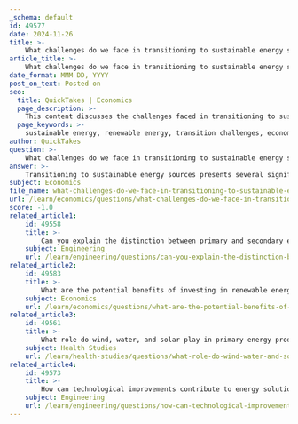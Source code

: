 ```yaml
---
_schema: default
id: 49577
date: 2024-11-26
title: >-
    What challenges do we face in transitioning to sustainable energy sources?
article_title: >-
    What challenges do we face in transitioning to sustainable energy sources?
date_format: MMM DD, YYYY
post_on_text: Posted on
seo:
  title: QuickTakes | Economics
  page_description: >-
    This content discusses the challenges faced in transitioning to sustainable energy sources, including economic barriers, policy and regulatory issues, technological innovation, infrastructure development, social acceptance, environmental impacts, global cooperation, and market dynamics.
  page_keywords: >-
    sustainable energy, renewable energy, transition challenges, economic barriers, policy challenges, technological innovation, infrastructure development, social acceptance, environmental impacts, global cooperation
author: QuickTakes
question: >-
    What challenges do we face in transitioning to sustainable energy sources?
answer: >-
    Transitioning to sustainable energy sources presents several significant challenges that must be addressed to ensure a successful shift from fossil fuels to renewable energy. Here are some of the key challenges:\n\n1. **Economic Barriers**: One of the most prominent challenges is the high capital costs associated with the initial investment required for renewable energy infrastructure, such as solar panels and wind turbines. While the operational costs of these technologies are relatively low, the upfront expenses can be a significant barrier to adoption.\n\n2. **Policy and Regulatory Challenges**: The transition to renewable energy often requires supportive policies and regulatory frameworks. In many regions, existing policies may favor fossil fuels, creating a challenging environment for renewable energy technologies to thrive. This includes the need for international cooperation to establish consistent regulations and standards.\n\n3. **Technological Innovation**: While there is a push for innovation in renewable energy technologies, the challenge lies in improving existing technologies rather than solely focusing on new developments. The transition must also consider the physical and chemical limitations of current technologies, which can hinder progress.\n\n4. **Infrastructure Development**: The existing energy infrastructure is predominantly designed for fossil fuels. Transitioning to renewable energy requires significant upgrades and changes to the grid and energy distribution systems to accommodate new energy sources and ensure reliability.\n\n5. **Social Acceptance and Behavioral Change**: Public perception and acceptance of renewable energy technologies can vary widely. There may be resistance to change due to a lack of understanding or misinformation about the benefits and feasibility of renewable energy.\n\n6. **Environmental and Social Impacts**: While renewable energy sources are generally more environmentally friendly than fossil fuels, their development can still have negative impacts, such as land use changes and effects on local ecosystems. Addressing these concerns is crucial for gaining public support and ensuring sustainable development.\n\n7. **Global Cooperation**: The transition to sustainable energy is a global challenge that requires collaboration across nations. Differences in economic capabilities, technological advancements, and political will can complicate international efforts to promote renewable energy adoption.\n\n8. **Market Dynamics**: The volatility of fossil fuel prices can create uncertainty in the energy market, making it difficult for renewable energy sources to compete. This economic instability can deter investment in renewable technologies.\n\nIn summary, while the transition to sustainable energy sources is essential for mitigating climate change and promoting environmental sustainability, it is fraught with challenges that require coordinated efforts across economic, technological, and social dimensions. Addressing these challenges effectively will be crucial for achieving a sustainable energy future.
subject: Economics
file_name: what-challenges-do-we-face-in-transitioning-to-sustainable-energy-sources.md
url: /learn/economics/questions/what-challenges-do-we-face-in-transitioning-to-sustainable-energy-sources
score: -1.0
related_article1:
    id: 49558
    title: >-
        Can you explain the distinction between primary and secondary energy?
    subject: Engineering
    url: /learn/engineering/questions/can-you-explain-the-distinction-between-primary-and-secondary-energy
related_article2:
    id: 49583
    title: >-
        What are the potential benefits of investing in renewable energy technologies?
    subject: Economics
    url: /learn/economics/questions/what-are-the-potential-benefits-of-investing-in-renewable-energy-technologies
related_article3:
    id: 49561
    title: >-
        What role do wind, water, and solar play in primary energy production?
    subject: Health Studies
    url: /learn/health-studies/questions/what-role-do-wind-water-and-solar-play-in-primary-energy-production
related_article4:
    id: 49573
    title: >-
        How can technological improvements contribute to energy solutions?
    subject: Engineering
    url: /learn/engineering/questions/how-can-technological-improvements-contribute-to-energy-solutions
---
```


&nbsp;